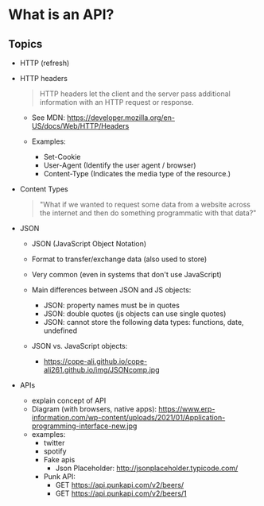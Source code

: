 

# What is an API?


<!--

Status: draft

@todo: create slides

-->


## Topics


- HTTP (refresh)


- HTTP headers
  > HTTP headers let the client and the server pass additional information with an HTTP request or response.

  - See MDN: https://developer.mozilla.org/en-US/docs/Web/HTTP/Headers

  - Examples:
    - Set-Cookie
    - User-Agent (Identify the user agent / browser)
    - Content-Type (Indicates the media type of the resource.)


- Content Types

  > "What if we wanted to request some data from a website across the internet and then do something programmatic with that data?"


- JSON

  - JSON (JavaScript Object Notation) 
  - Format to transfer/exchange data (also used to store)
  - Very common (even in systems that don't use JavaScript)

  - Main differences between JSON and JS objects:
    - JSON: property names must be in quotes
    - JSON: double quotes (js objects can use single quotes)
    - JSON: cannot store the following data types: functions, date, undefined


  - JSON vs. JavaScript objects:
    - https://cope-ali.github.io/cope-ali261.github.io/img/JSONcomp.jpg



- APIs 
  - explain concept of API
  - Diagram (with browsers, native apps): https://www.erp-information.com/wp-content/uploads/2021/01/Application-programming-interface-new.jpg
  - examples: 
    - twitter
    - spotify
    - Fake apis
      - Json Placeholder: http://jsonplaceholder.typicode.com/
    - Punk API: 
      - GET https://api.punkapi.com/v2/beers/
      - GET https://api.punkapi.com/v2/beers/1

